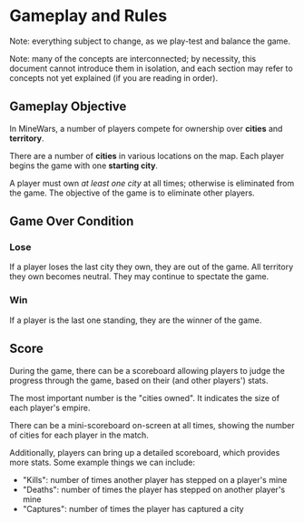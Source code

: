 # Gameplay and Rules

Note: everything subject to change, as we play-test and balance the game.

Note: many of the concepts are interconnected; by necessity, this document
cannot introduce them in isolation, and each section may refer to concepts
not yet explained (if you are reading in order).

## Gameplay Objective

In MineWars, a number of players compete for ownership over **cities**
and **territory**.

There are a number of **cities** in various locations on the map. Each
player begins the game with one **starting city**.

A player must own *at least one city* at all times; otherwise is eliminated
from the game. The objective of the game is to eliminate other players.

## Game Over Condition

### Lose

If a player loses the last city they own, they are out of the game. All
territory they own becomes neutral. They may continue to spectate the game.

### Win

If a player is the last one standing, they are the winner of the game.

## Score

During the game, there can be a scoreboard allowing players to judge the progress
through the game, based on their (and other players') stats.

The most important number is the "cities owned". It indicates the size of each
player's empire.

There can be a mini-scoreboard on-screen at all times, showing the number of
cities for each player in the match.

Additionally, players can bring up a detailed scoreboard, which provides more
stats. Some example things we can include:
 - "Kills": number of times another player has stepped on a player's mine
 - "Deaths": number of times the player has stepped on another player's mine
 - "Captures": number of times the player has captured a city

